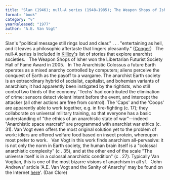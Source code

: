 ```yaml
---
title: "Slan (1946); null-A series (1948–1985); The Weapon Shops of Isher (1951); The Anarchistic Colossus"
format: "book"
category: "v"
yearReleased: "1977"
author: "A.E. Van Vogt"
---
```

Slan's "political message still rings  loud and clear." . . . "entertaining as hell, and it leaves a philosophic  aftertaste that lingers pleasantly." (<a href="http://wconger.liberty.me/2014/08/10/top-10-sci-fi-liberty-novels-you-probably-havent-read/">Conger</a>)
 
The  null-A series is included in <a href="k.htm#Killjoy">Killjoy'</a>s list of stories that explore  anarchist societies.
 
The Weapon Shops of Isher won the  Libertarian Futurist Society Hall of Fame Award in 2005.
 
In The Anarchistic Colossus a future Earth operates as a mixed anarchy controlled by computers; aliens perceive the conquest of Earth as the payoff to a wargame. The anarchist Earth society is an extraordinary hybrid of socialist, capitalist, and bohemian variants of anarchism; it had apparently been instigated by the rightists, who still control two thirds of the economy. 'Techs' had contributed the elimination of crime: sensors detect violent intent before the event, and intercept the attacker (all other actions are free from control). The 'Caps' and the 'Coops' are apparently able to work together, e.g. in fire-fighting (c. 17); they collaborate on universal military training, so that everyone has a basic understanding of  "the ethics of an anarchistic state of war"—indeed "Anarchistic space warcraft" are programmed with anarchist war ethics (c. 31).  Van Vogt even offers the most original solution yet to the problem of work:  idlers are offered welfare food based on insect protein, whereupon most prefer  to work.
 
Van Vogt in this work finds anarchism all-pervasive: it is not only the norm in Earth society, the human brain itself is a "colossal anarchistic complexity" (c . 35), and at the other end of the scale "The universe itself is in a colossal anarchistic condition" (c . 27). Typically Van Vogtian, this is one of the most bizarre visions of anarchism in all sf.
  
 'John Andrews' article 'A.E. Van Vogt and the Sanity of Anarchy' may be found on the Internet <a href="http://vanvogt.www4.mmedia.is/anarchy.htm">here</a>'. (Dan Clore)